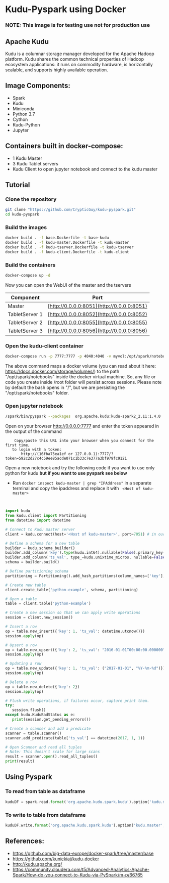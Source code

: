 #   Kudu-Pyspark using Docker

### NOTE: This image is for testing use not for production use

## Apache Kudu

Kudu is a columnar storage manager developed for the Apache Hadoop platform. Kudu shares the common technical properties of Hadoop ecosystem applications: it runs on commodity hardware, is horizontally scalable, and supports highly available operation.

## Image Components:
 - Spark
 - Kudu
 - Miniconda
 - Python 3.7
 - Cython
 - Kudu-Python
 - Jupyter
 
 ## Containers built in docker-compose:
  - 1 Kudu Master
  - 3 Kudu Tablet servers
  - Kudu Client to open jupyter notebook and connect to the kudu master
  
 ## Tutorial 
 ### Clone the repository
 ```sh
 git clone "https://github.com/CrypticGuy/kudu-pyspark.git"
 cd kudu-pyspark
 ```
 ### Build the images
 ```sh
 docker build . -f base.Dockerfile -t base-kudu
 docker build . -f kudu-master.Dockerfile -t kudu-master
 docker build . -f kudu-tserver.Dockerfile -t kudu-tserver
 docker build . -f kudu-client.Dockerfile -t kudu-client
 ```
 ### Build the containers
 ```sh
 docker-compose up -d
 ```
 Now you can open the WebUI of the master and the tservers
 
 
| Component                | Port                                              |
| -----------------------  |-------------------------------------------------- |
| Master                   | [http://0.0.0.0:8051](http://0.0.0.0:8051)  |
| TabletServer  1          | [http://0.0.0.0:8052](http://0.0.0.0:8052)  |
| TabletServer  2          | [http://0.0.0.0:8055](http://0.0.0.0:8055)  |
| TabletServer  3          | [http://0.0.0.0:8056](http://0.0.0.0:8056)  |


 ### Open the kudu-client container
 ```sh
 docker-compose run -p 7777:7777 -p 4040:4040 -v myvol:/opt/spark/notebooks kudu-client bash
 ```
 The above command maps a docker volume (you can read about it here: https://docs.docker.com/storage/volumes/) to the path "/opt/spark/notebooks" inside the docker virtual machine. So, any file or code you create inside /root folder will persist across sessions. Please note by default the bash opens in "/", but we are persisting the "/opt/spark/notebooks" folder.
 ### Open jupyter notebook
 ```sh
 /spark/bin/pyspark --packages  org.apache.kudu:kudu-spark2_2.11:1.4.0
 ```
 Open on your browser http://0.0.0.0:7777 and enter the token appeared in the output of the command
 ```console
     Copy/paste this URL into your browser when you connect for the first time,
    to login with a token:
        http://(16fba75ea1ef or 127.0.0.1):7777/?token=592c2d27c4c59ee85acde071c1b33c7e377a3bf979fc9121
 ```
 Open a new notebook and try the following code if you want to use only python for kudu **but if you want to use pyspark see below**
 - Run ``` docker inspect kudu-master | grep "IPAddress" ``` in a separate terminal and copy the ipaddress and replace it with ``` <Host of kudu-master>```
 ```python
 

import kudu
from kudu.client import Partitioning
from datetime import datetime

# Connect to Kudu master server
client = kudu.connect(host='<Host of kudu-master>', port=7051) # in our case kudu-master if you havent changed anything

# Define a schema for a new table
builder = kudu.schema_builder()
builder.add_column('key').type(kudu.int64).nullable(False).primary_key()
builder.add_column('ts_val', type_=kudu.unixtime_micros, nullable=False, compression='lz4')
schema = builder.build()

# Define partitioning schema
partitioning = Partitioning().add_hash_partitions(column_names=['key'], num_buckets=3)

# Create new table
client.create_table('python-example', schema, partitioning)

# Open a table
table = client.table('python-example')

# Create a new session so that we can apply write operations
session = client.new_session()

# Insert a row
op = table.new_insert({'key': 1, 'ts_val': datetime.utcnow()})
session.apply(op)

# Upsert a row
op = table.new_upsert({'key': 2, 'ts_val': "2016-01-01T00:00:00.000000"})
session.apply(op)

# Updating a row
op = table.new_update({'key': 1, 'ts_val': ("2017-01-01", "%Y-%m-%d")})
session.apply(op)

# Delete a row
op = table.new_delete({'key': 2})
session.apply(op)

# Flush write operations, if failures occur, capture print them.
try:
    session.flush()
except kudu.KuduBadStatus as e:
    print(session.get_pending_errors())

# Create a scanner and add a predicate
scanner = table.scanner()
scanner.add_predicate(table['ts_val'] == datetime(2017, 1, 1))

# Open Scanner and read all tuples
# Note: This doesn't scale for large scans
result = scanner.open().read_all_tuples()
print(result)
 ```
 ## Using Pyspark
 ### To read from table as dataframe
 ```python
 kuduDF = spark.read.format('org.apache.kudu.spark.kudu').option('kudu.master',"<Host of kudu-master>:7051").option('kudu.table',"python-example").load()
 ```
 
 ### To write to table from dataframe
 ```python
 kuduDF.write.format('org.apache.kudu.spark.kudu').option('kudu.master',"<Host of kudu-master>:7051").option('kudu.table',"python-example")
 ```
 
 ## References:
 - https://github.com/big-data-europe/docker-spark/tree/master/base
 - https://github.com/kunickiaj/kudu-docker
 - http://kudu.apache.org/
 - https://community.cloudera.com/t5/Advanced-Analytics-Apache-Spark/How-do-you-connect-to-Kudu-via-PySpark/m-p/66765
